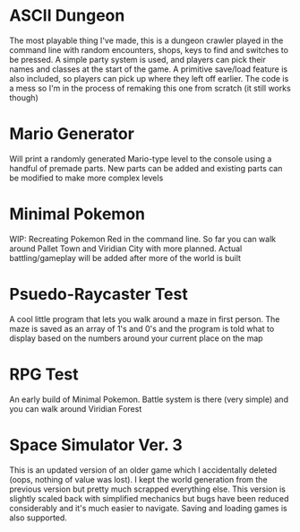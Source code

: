 # ASCII Dungeon
The most playable thing I've made, this is a dungeon crawler played in the command line with random encounters, shops, keys to find and switches to be pressed. A simple party system is used, and players can pick their names and classes at the start of the game. A primitive save/load feature is also included, so players can pick up where they left off earlier. The code is a mess so I'm in the process of remaking this one from scratch (it still works though)
# Mario Generator
Will print a randomly generated Mario-type level to the console using a handful of premade parts. New parts can be added and existing parts can be modified to make more complex levels
# Minimal Pokemon
WIP: Recreating Pokemon Red in the command line. So far you can walk around Pallet Town and Viridian City with more planned. Actual battling/gameplay will be added after more of the world is built
# Psuedo-Raycaster Test
A cool little program that lets you walk around a maze in first person. The maze is saved as an array of 1's and 0's and the program is told what to display based on the numbers around your current place on the map
# RPG Test
An early build of Minimal Pokemon. Battle system is there (very simple) and you can walk around Viridian Forest
# Space Simulator Ver. 3
This is an updated version of an older game which I accidentally deleted (oops, nothing of value was lost). I kept the world generation from the previous version but pretty much scrapped everything else. This version is slightly scaled back with simplified mechanics but bugs have been reduced considerably and it's much easier to navigate. Saving and loading games is also supported.

